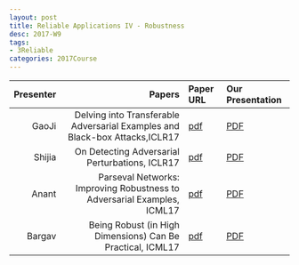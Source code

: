 ```yaml
---
layout: post
title: Reliable Applications IV - Robustness 
desc: 2017-W9
tags:
- 3Reliable
categories: 2017Course
---
```




| Presenter | Papers | Paper URL| Our Presentation |
| -----: | ---------------------------: | :----- | :----- |
| GaoJi | Delving into Transferable Adversarial Examples and Black-box Attacks,ICLR17 | [pdf](https://arxiv.org/abs/1611.02770) | [PDF]({{site.baseurl}}/talks/20171019-Ji.pdf) |
| Shijia | On Detecting Adversarial Perturbations, ICLR17 | [pdf](https://arxiv.org/abs/1702.04267) | [PDF]({{site.baseurl}}/talks/20171019-Shijia.pdf) |
| Anant | Parseval Networks: Improving Robustness to Adversarial Examples, ICML17 | [pdf](https://arxiv.org/abs/1704.08847) | [PDF]({{site.baseurl}}/talks/20171019-Anant.pdf) |
| Bargav | Being Robust (in High Dimensions) Can Be Practical, ICML17 | [pdf](https://arxiv.org/abs/1703.00893) | [PDF]({{site.baseurl}}/talks/20171019-Bargav.pdf) |



[^1]: <sub><sup> Delving into Transferable Adversarial Examples and Black-box Attacks,ICLR17 / Down Song et al, high cite / An intriguing property of deep neural networks is the existence of adversarial examples, which can transfer among different architectures. These transferable adversarial examples may severely hinder deep neural network-based applications. Previous works mostly study the transferability using small scale datasets. In this work, we are the first to conduct an extensive study of the transferability over large models and a large scale dataset, and we are also the first to study the transferability of targeted adversarial examples with their target labels. We study both non-targeted and targeted adversarial examples, and show that while transferable non-targeted adversarial examples are easy to find, targeted adversarial examples generated using existing approaches almost never transfer with their target labels. Therefore, we propose novel ensemble-based approaches to generating transferable adversarial examples. Using such approaches, we observe a large proportion of targeted adversarial examples that are able to transfer with their target labels for the first time. We also present some geometric studies to help understanding the transferable adversarial examples. Finally, we show that the adversarial examples generated using ensemble-based approaches can successfully attack Clarifai.com, which is a black-box image classification system. </sup></sub>



[^2]: <sub><sup>  On Detecting Adversarial Perturbations, ICLR17 / Machine learning and deep learning in particular has advanced tremendously on perceptual tasks in recent years. However, it remains vulnerable against adversarial perturbations of the input that have been crafted specifically to fool the system while being quasi-imperceptible to a human. In this work, we propose to augment deep neural networks with a small "detector" subnetwork which is trained on the binary classification task of distinguishing genuine data from data containing adversarial perturbations. Our method is orthogonal to prior work on addressing adversarial perturbations, which has mostly focused on making the classification network itself more robust. We show empirically that adversarial perturbations can be detected surprisingly well even though they are quasi-imperceptible to humans. Moreover, while the detectors have been trained to detect only a specific adversary, they generalize to similar and weaker adversaries. In addition, we propose an adversarial attack that fools both the classifier and the detector and a novel training procedure for the detector that counteracts this attack. </sup></sub>


[^3]: <sub><sup> Parseval Networks: Improving Robustness to Adversarial Examples, ICML17  / We introduce Parseval networks, a form of deep neural networks in which the Lipschitz constant of linear, convolutional and aggregation layers is constrained to be smaller than 1. Parseval networks are empirically and theoretically motivated by an analysis of the robustness of the predictions made by deep neural networks when their input is subject to an adversarial perturbation. The most important feature of Parseval networks is to maintain weight matrices of linear and convolutional layers to be (approximately) Parseval tight frames, which are extensions of orthogonal matrices to non-square matrices. We describe how these constraints can be maintained efficiently during SGD. We show that Parseval networks match the state-of-the-art in terms of accuracy on CIFAR-10/100 and Street View House Numbers (SVHN) while being more robust than their vanilla counterpart against adversarial examples. Incidentally, Parseval networks also tend to train faster and make a better usage of the full capacity of the networks. </sup></sub>



[^4]: <sub><sup>  Being Robust (in High Dimensions) Can Be Practical, ICML17/ Robust estimation is much more challenging in high dimensions than it is in one dimension: Most techniques either lead to intractable optimization problems or estimators that can tolerate only a tiny fraction of errors. Recent work in theoretical computer science has shown that, in appropriate distributional models, it is possible to robustly estimate the mean and covariance with polynomial time algorithms that can tolerate a constant fraction of corruptions, independent of the dimension. However, the sample and time complexity of these algorithms is prohibitively large for high-dimensional applications. In this work, we address both of these issues by establishing sample complexity bounds that are optimal, up to logarithmic factors, as well as giving various refinements that allow the algorithms to tolerate a much larger fraction of corruptions. Finally, we show on both synthetic and real data that our algorithms have state-of-the-art performance and suddenly make high-dimensional robust estimation a realistic possibility.  </sup></sub>
